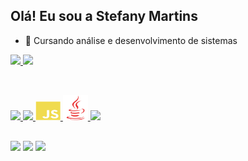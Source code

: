 ##  Olá! Eu sou a Stefany Martins

- 🌱  Cursando análise e desenvolvimento de sistemas

<div>
  <a href="https://github.com/Stefany-Martins">
  <img height="180em" src="https://github-readme-stats.vercel.app/api?username=Stefany-Martins&show_icons=true&theme=dark&include_all_commits=true&count_private=true"/>
  <img height="180em" src="https://github-readme-stats.vercel.app/api/top-langs/?username=Stefany-Martins&layout=compact&langs_count=7&theme=dark"/>
</div>

##

<div style="display: inline_block"><br>
<a href="https://github.com/Stefany-Martins">
<img heigth="30" width="40" src="https://cdn.jsdelivr.net/gh/devicons/devicon@latest/icons/html5/html5-original.svg" />
<img heigth="30" width="40" src="https://cdn.jsdelivr.net/gh/devicons/devicon@latest/icons/css3/css3-original.svg" />
<img height="30" width="40" src="https://raw.githubusercontent.com/devicons/devicon/master/icons/javascript/javascript-plain.svg">
<img heigth="30" width="40" src="https://raw.githubusercontent.com/devicons/devicon/master/icons/java/java-plain.svg">
<img heigth="30" width="40" src="https://cdn.jsdelivr.net/gh/devicons/devicon@latest/icons/python/python-original.svg" />
</div>

##

<div>
<a href = "mailto: stefanygmmartins@gmail.com"><img src="https://img.shields.io/badge/-Gmail-%23333?style=for-the-badge&logo=gmail&logoColor=white" target="_blank"></a>
<a href="https://www.linkedin.com/in/stefany-martins-a79103345/" target="_blank"><img src="https://img.shields.io/badge/-Linkedin-%230077B5? sytestyle=for-the-badge&logo=linkedin&logoColor=white" target="_blank"></a>
<a href="https://www.instagram.com/stefanygabriellii?r=nametag" target="_blank"><img src="https://img.shields.io/badge/-Instagram-%23E4405F?style=for-the- badge&logo=instagram&logoColor=white" target="_blank"></a>
</div>
